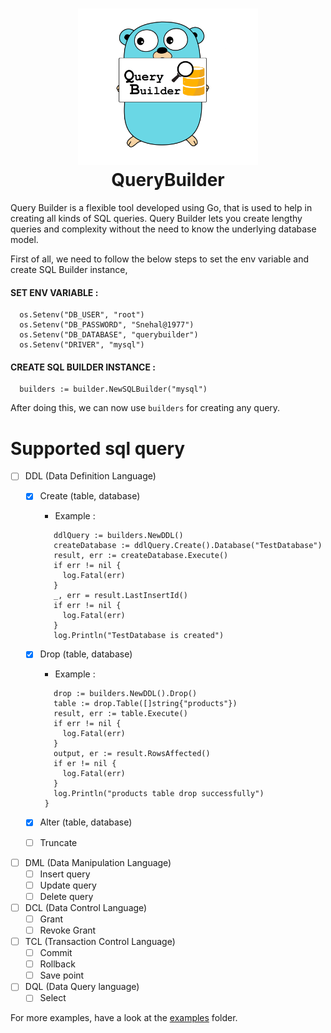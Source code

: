<h1 align="center">
  <a href="https://github.com/Snehal1112/QueryBuilder"><img src="./querybuilder.png" alt="QueryBuilder" height="250px"></a>
  <br>
  QueryBuilder
  <br>
</h1>

Query Builder is a flexible tool developed using Go, that is used to help in creating all kinds of SQL queries. 
Query Builder lets you create lengthy queries and complexity without the need to know the underlying database model.

First of all, we need to follow the below steps to set the env variable and create SQL Builder instance,

#### SET ENV VARIABLE : 

```
  os.Setenv("DB_USER", "root")
  os.Setenv("DB_PASSWORD", "Snehal@1977")
  os.Setenv("DB_DATABASE", "querybuilder")
  os.Setenv("DRIVER", "mysql")
```

#### CREATE SQL BUILDER INSTANCE :

```
  builders := builder.NewSQLBuilder("mysql")
```

After doing this, we can now use ```builders``` for creating any query.



# Supported sql query
  - [ ] DDL (Data Definition Language)
    - [X] Create (table, database)
    
      - Example :
       ```
          ddlQuery := builders.NewDDL()
          createDatabase := ddlQuery.Create().Database("TestDatabase")
          result, err := createDatabase.Execute()
          if err != nil {
            log.Fatal(err)
          }
          _, err = result.LastInsertId()
          if err != nil {
            log.Fatal(err)
          }
          log.Println("TestDatabase is created")
        ```
          
    - [X] Drop (table, database)
    
      - Example :
       ```
          drop := builders.NewDDL().Drop()
          table := drop.Table([]string{"products"})
          result, err := table.Execute()
          if err != nil {
            log.Fatal(err)
          }
          output, er := result.RowsAffected()
          if er != nil {
            log.Fatal(err)
          }
          log.Println("products table drop successfully")
        }
        ```
        
    - [X] Alter (table, database)
    - [ ] Truncate
  - [ ] DML (Data Manipulation Language)
    - [ ] Insert query 
    - [ ] Update query
    - [ ] Delete query
  - [ ] DCL (Data Control Language)
    - [ ] Grant
    - [ ] Revoke Grant
  - [ ] TCL (Transaction Control Language)
    - [ ] Commit
    - [ ] Rollback
    - [ ] Save point
  - [ ] DQL (Data Query language)
    - [ ] Select
    
 For more examples, have a look at the [examples](https://github.com/Snehal1112/QueryBuilder/tree/master/example) folder.
